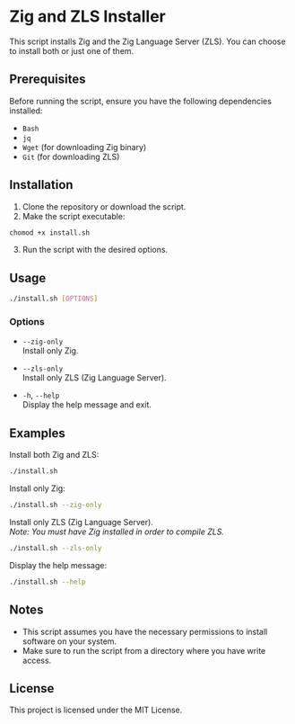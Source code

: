 # Zig and ZLS Installer

This script installs Zig and the Zig Language Server (ZLS). You can choose to install both or just one of them.

## Prerequisites

Before running the script, ensure you have the following dependencies installed:

- `Bash`
- `jq`
- `Wget` (for downloading Zig binary)
- `Git` (for downloading ZLS)

## Installation

1. Clone the repository or download the script.
2. Make the script executable:

```bash
chomod +x install.sh
```

3. Run the script with the desired options.

## Usage

```bash
./install.sh [OPTIONS]
```

### Options

- `--zig-only`  
  Install only Zig.

- `--zls-only`  
  Install only ZLS (Zig Language Server).

- `-h`, `--help`  
  Display the help message and exit.

## Examples

Install both Zig and ZLS:

```bash
./install.sh
```

Install only Zig:

```bash
./install.sh --zig-only
```

Install only ZLS (Zig Language Server).  
 _Note: You must have Zig installed in order to compile ZLS._

```bash
./install.sh --zls-only
```

Display the help message:

```bash
./install.sh --help
```

## Notes

- This script assumes you have the necessary permissions to install software on your system.
- Make sure to run the script from a directory where you have write access.

## License

This project is licensed under the MIT License.
